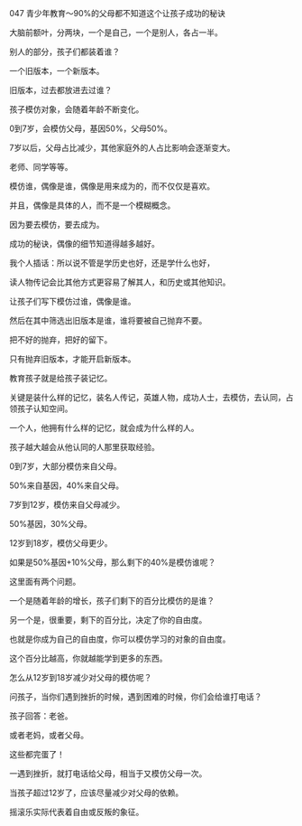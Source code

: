 047 青少年教育～90%的父母都不知道这个让孩子成功的秘诀





大脑前额叶，分两块，一个是自己，一个是别人，各占一半。

别人的部分，孩子们都装着谁？

一个旧版本，一个新版本。

旧版本，过去都放进去过谁？



孩子模仿对象，会随着年龄不断变化。

0到7岁，会模仿父母，基因50%，父母50%。

7岁以后，父母占比减少，其他家庭外的人占比影响会逐渐变大。

老师、同学等等。



模仿谁，偶像是谁，偶像是用来成为的，而不仅仅是喜欢。

并且，偶像是具体的人，而不是一个模糊概念。

因为要去模仿，要去成为。

成功的秘诀，偶像的细节知道得越多越好。

我个人插话：所以说不管是学历史也好，还是学什么也好，

读人物传记会比其他方式更容易了解其人，和历史或其他知识。



让孩子们写下模仿过谁，偶像是谁。

然后在其中筛选出旧版本是谁，谁将要被自己抛弃不要。

把不好的抛弃，把好的留下。

只有抛弃旧版本，才能开启新版本。



教育孩子就是给孩子装记忆。

关键是装什么样的记忆，装名人传记，英雄人物，成功人士，去模仿，去认同，占领孩子认知空间。

一个人，他拥有什么样的记忆，就会成为什么样的人。

孩子越大越会从他认同的人那里获取经验。



0到7岁，大部分模仿来自父母。

50%来自基因，40%来自父母。

7岁到12岁，模仿来自父母减少。

50%基因，30%父母。

12岁到18岁，模仿父母更少。

如果是50%基因+10%父母，那么剩下的40%是模仿谁呢？



这里面有两个问题。

一个是随着年龄的增长，孩子们剩下的百分比模仿的是谁？

另一个是，很重要，剩下的百分比，决定了你的自由度。

也就是你成为自己的自由度，你可以模仿学习的对象的自由度。

这个百分比越高，你就越能学到更多的东西。



怎么从12岁到18岁减少对父母的模仿呢？

问孩子，当你们遇到挫折的时候，遇到困难的时候，你们会给谁打电话？

孩子回答：老爸。

或者老妈，或者父母。

这些都完蛋了！

一遇到挫折，就打电话给父母，相当于又模仿父母一次。

当孩子超过12岁了，应该尽量减少对父母的依赖。



摇滚乐实际代表着自由或反叛的象征。













